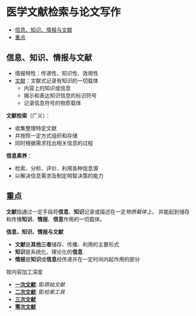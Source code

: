 # 医学文献检索与论文写作

<!-- TOC Marked -->

* [信息、知识、情报与文献](#信息、知识、情报与文献)
* [重点](#重点)

<!-- /TOC -->

## 信息、知识、情报与文献

- 情报特性：传递性、知识性、效用性
- [文献](文献.md)：文献式记录有知识的一切载体
    - 内容上的知识或信息
    - 揭示和表达知识信息的标识符号
    - 记录信息符号的物质载体

**文献检索**（广义）：
- 收集整理特定文献
- 并按照一定方式组织和存储
- 同时根据需求找出相关信息的过程

**信息素养**：
- 检索、分析、评价、利用各种信息源
- 以解决信息需求及制定明智决策的能力


## 重点

**文献**指通过一定手段将**信息**、**知识**记录或描述在一定*物质载体上*，
并能起到储存和传播**知识**、**情报**、**信息**作用的一切载体。

**信息、知识、情报与文献**
- **文献**是**其他三者**储存、传播、利用的主要形式
- **知识**是系统化、理论化的**信息**
- **情报**是**知识**或**信息**经传递并在一定时间内起作用的部分

按内容加工深度

- **[一次文献](一次文献.md)**: 即*原始文献*
- **[二次文献](二次文献.md)**: 即*检索工具*
- **[三次文献](三次文献.md)**
- **[零次文献](零次文献.md)**


